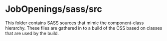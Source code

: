 # JobOpenings/sass/src

This folder contains SASS sources that mimic the component-class hierarchy. These files
are gathered in to a build of the CSS based on classes that are used by the build.
